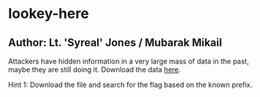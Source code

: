 # lookey-here

## Author: Lt. 'Syreal' Jones / Mubarak Mikail

Attackers have hidden information in a very large mass of data in the past, maybe they are still doing it.
Download the data [here](./anthem.flag.txt).

Hint 1: Download the file and search for the flag based on the known prefix.
